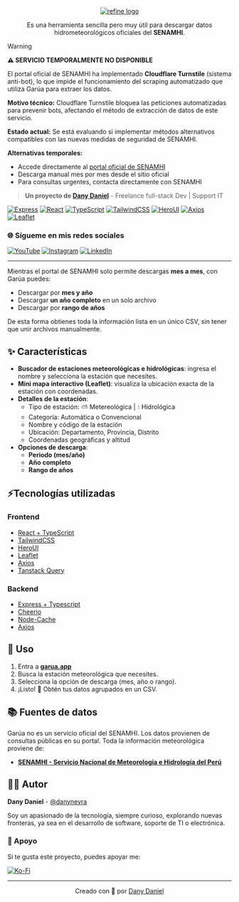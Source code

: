 <div align="center">
  <a href="https://garua.app/">
    <img alt="refine logo" src="https://www.garua.app/garua-logo.svg">
  </a>
  <p>Es una herramienta sencilla pero muy útil para descargar datos hidrometeorológicos oficiales del <strong>SENAMHI</strong>.  
  </p>
</div>

> [!WARNING]
> **⚠️ SERVICIO TEMPORALMENTE NO DISPONIBLE**
> 
> El portal oficial de SENAMHI ha implementado **Cloudflare Turnstile** (sistema anti-bot), lo que impide el funcionamiento del scraping automatizado que utiliza Garúa para extraer los datos.
> 
> **Motivo técnico:** Cloudflare Turnstile bloquea las peticiones automatizadas para prevenir bots, afectando el método de extracción de datos de este servicio.
> 
> **Estado actual:** Se está evaluando si implementar métodos alternativos compatibles con las nuevas medidas de seguridad de SENAMHI.
> 
> **Alternativas temporales:**
> - Accede directamente al [portal oficial de SENAMHI](https://www.senamhi.gob.pe/?p=estaciones) 
> - Descarga manual mes por mes desde el sitio oficial
> - Para consultas urgentes, contacta directamente con SENAMHI
>

> **Un proyecto de [Dany Daniel](https://github.com/danyneyra)** - Freelance full-stack Dev | Support IT

[![Express](https://img.shields.io/badge/Express-000000?style=for-the-badge&logo=express&logoColor=white)](https://expressjs.com/)
[![React](https://img.shields.io/badge/React-19.0.0-61DAFB?style=for-the-badge&logo=react&logoColor=black)](https://reactjs.org/)
[![TypeScript](https://img.shields.io/badge/TypeScript-5-3178C6?style=for-the-badge&logo=typescript&logoColor=white)](https://www.typescriptlang.org/)
[![TailwindCSS](https://img.shields.io/badge/Tailwind_CSS-4-38B2AC?style=for-the-badge&logo=tailwind-css&logoColor=white)](https://tailwindcss.com/)
[![HeroUI](https://img.shields.io/badge/HeroUI-000000?style=for-the-badge&logo=heroui&logoColor=white)](https://www.heroui.com/)
[![Axios](https://img.shields.io/badge/Axios-5A29E4?style=for-the-badge&logo=axios&logoColor=white)](https://axios-http.com/)
[![Leaflet](https://img.shields.io/badge/Leaflet-199900?style=for-the-badge&logo=leaflet&logoColor=white)](https://leafletjs.com/)

### 🌐 Sígueme en mis redes sociales
[![YouTube](https://img.shields.io/badge/YouTube-FF0000?style=for-the-badge&logo=youtube&logoColor=white)](https://youtube.com/@dannydanieln)
[![Instagram](https://img.shields.io/badge/Instagram-E4405F?style=for-the-badge&logo=instagram&logoColor=white)](https://instagram.com/dannydanieln)
[![LinkedIn](https://img.shields.io/badge/LinkedIn-0077B5?style=for-the-badge&logo=linkedin&logoColor=white)](https://linkedin.com/in/danydanieln)

---

Mientras el portal de SENAMHI solo permite descargas **mes a mes**, con Garúa puedes:

- Descargar por **mes y año**  
- Descargar **un año completo** en un solo archivo  
- Descargar por **rango de años**

De esta forma obtienes toda la información lista en un único CSV, sin tener que unir archivos manualmente.


## ✨ Características

- **Buscador de estaciones meteorológicas e hidrológicas**: ingresa el nombre y selecciona la estación que necesites.
- **Mini mapa interactivo (Leaflet)**: visualiza la ubicación exacta de la estación con coordenadas.
- **Detalles de la estación**:
  - Tipo de estación: ⛅ Metereológica | 💧 Hidrológica
  - Categoría: Automática o Convencional
  - Nombre y código de la estación
  - Ubicación: Departamento, Provincia, Distrito
  - Coordenadas geográficas y altitud
- **Opciones de descarga**:
  - **Periodo (mes/año)**
  - **Año completo**
  - **Rango de años**



## ⚡Tecnologías utilizadas

### Frontend

- [React + TypeScript](https://react.dev/)
- [TailwindCSS](https://tailwindcss.com/)
- [HeroUI](https://www.heroui.com/)
- [Leaflet](https://leafletjs.com/)
- [Axios](https://axios-http.com/)
- [Tanstack Query](https://tanstack.com/query/latest)

### Backend

- [Express + Typescript](https://expressjs.com/)
- [Cheerio](https://cheerio.js.org/)
- [Node-Cache](https://github.com/node-cache/node-cache)
- [Axios](https://axios-http.com/)


## 🚀 Uso

1. Entra a [**garua.app**](https://garua.app)
2. Busca la estación meteorológica que necesites.
3. Selecciona la opción de descarga (mes, año o rango).
4. ¡Listo! 🎉 Obtén tus datos agrupados en un CSV.


## 📚 Fuentes de datos

Garúa no es un servicio oficial del SENAMHI. Los datos provienen de consultas públicas en su portal. Toda la información meteorológica proviene de:

- [**SENAMHI - Servicio Nacional de Meteorología e Hidrología del Perú**](https://www.senamhi.gob.pe/)

## 👨‍💻 Autor

**Dany Daniel** - [@danyneyra](https://github.com/danyneyra)

Soy un apasionado de la tecnología, siempre curioso, explorando nuevas fronteras, ya sea en el desarrollo de software, soporte de TI o electrónica.


### 💖 Apoyo

Si te gusta este proyecto, puedes apoyar me:

[![Ko-Fi](https://img.shields.io/badge/Ko--fi-F16061?style=for-the-badge&logo=ko-fi&logoColor=white)](https://ko-fi.com/danydaniel)

---

<div align="center">
Creado con 💜 por <a href="https://github.com/danyneyra">Dany Daniel</a>
</div>
